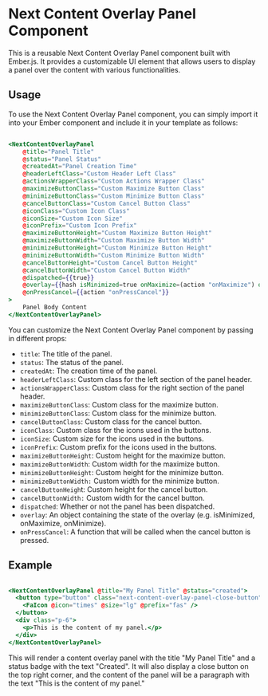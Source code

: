 # Next Content Overlay Panel Component

This is a reusable Next Content Overlay Panel component built with Ember.js. It provides a customizable UI element that allows users to display a panel over the content with various functionalities.

## Usage

To use the Next Content Overlay Panel component, you can simply import it into your Ember component and include it in your template as follows:

```hbs

<NextContentOverlayPanel 
    @title="Panel Title"
    @status="Panel Status"
    @createdAt="Panel Creation Time"
    @headerLeftClass="Custom Header Left Class"
    @actionsWrapperClass="Custom Actions Wrapper Class"
    @maximizeButtonClass="Custom Maximize Button Class"
    @minimizeButtonClass="Custom Minimize Button Class"
    @cancelButtonClass="Custom Cancel Button Class"
    @iconClass="Custom Icon Class"
    @iconSize="Custom Icon Size"
    @iconPrefix="Custom Icon Prefix"
    @maximizeButtonHeight="Custom Maximize Button Height"
    @maximizeButtonWidth="Custom Maximize Button Width"
    @minimizeButtonHeight="Custom Minimize Button Height"
    @minimizeButtonWidth="Custom Minimize Button Width"
    @cancelButtonHeight="Custom Cancel Button Height"
    @cancelButtonWidth="Custom Cancel Button Width"
    @dispatched={{true}}
    @overlay={{hash isMinimized=true onMaximize=(action "onMaximize") onMinimize=(action "onMinimize")}}
    @onPressCancel={{action "onPressCancel"}}
>
    Panel Body Content
</NextContentOverlayPanel>

```

You can customize the Next Content Overlay Panel component by passing in different props:

- `title`: The title of the panel.
- `status`: The status of the panel.
- `createdAt`: The creation time of the panel.
- `headerLeftClass`: Custom class for the left section of the panel header.
- `actionsWrapperClass`: Custom class for the right section of the panel header.
- `maximizeButtonClass`: Custom class for the maximize button.
- `minimizeButtonClass`: Custom class for the minimize button.
- `cancelButtonClass`: Custom class for the cancel button.
- `iconClass`: Custom class for the icons used in the buttons.
- `iconSize`: Custom size for the icons used in the buttons.
- `iconPrefix`: Custom prefix for the icons used in the buttons.
- `maximizeButtonHeight`: Custom height for the maximize button.
- `maximizeButtonWidth`: Custom width for the maximize button.
- `minimizeButtonHeight`: Custom height for the minimize button.
- `minimizeButtonWidth:` Custom width for the minimize button.
- `cancelButtonHeigh`t: Custom height for the cancel button.
- `cancelButtonWidth:` Custom width for the cancel button.
- `dispatched`: Whether or not the panel has been dispatched.
- `overlay`: An object containing the state of the overlay (e.g. isMinimized, onMaximize, onMinimize).
- `onPressCancel`: A function that will be called when the cancel button is pressed.

## Example

```hbs

<NextContentOverlayPanel @title="My Panel Title" @status="created">
  <button type="button" class="next-content-overlay-panel-close-button" {{on "click" this.cancel}}>
    <FaIcon @icon="times" @size="lg" @prefix="fas" />
  </button>
  <div class="p-6">
    <p>This is the content of my panel.</p>
  </div>
</NextContentOverlayPanel>


```

This will render a content overlay panel with the title "My Panel Title" and a status badge with the text "Created". It will also display a close button on the top right corner, and the content of the panel will be a paragraph with the text "This is the content of my panel."


